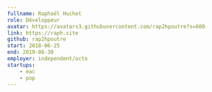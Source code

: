 ```yaml
---
fullname: Raphaël Huchet
role: Développeur
avatar: https://avatars3.githubusercontent.com/rap2hpoutre?s=600
link: https://raph.site
github: rap2hpoutre
start: 2018-06-25
end: 2019-06-30
employer: independent/octo
startups:
    - eac
    - pop
---
```

